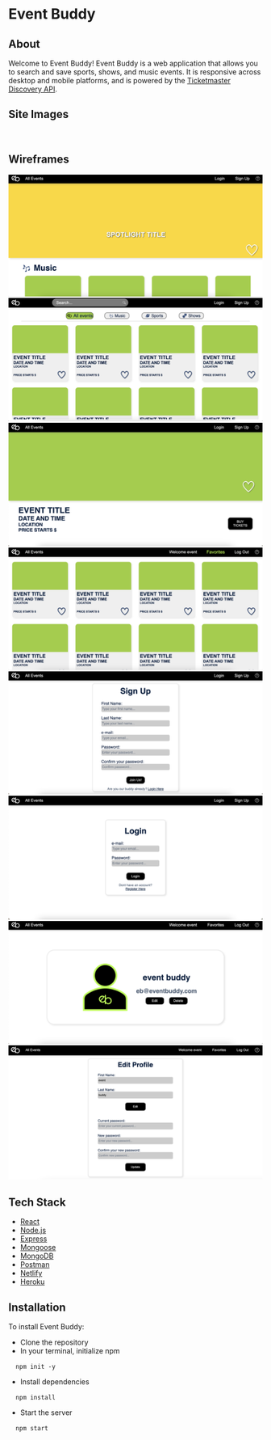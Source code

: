 # Event Buddy

## About
Welcome to Event Buddy! Event Buddy is a web application that allows you to search and save sports, shows, and music events. It is responsive across desktop and mobile platforms, and is powered by the [Ticketmaster Discovery API](https://developer.ticketmaster.com/products-and-docs/apis/discovery-api/v2/).


## Site Images
<img src=''>
<img src=''>
<img src=''>
<img src=''>


## Wireframes
<img src='https://github.com/CIparrea/event_buddy/blob/main/public/wireframes/mainPageWF.png'>

<img src='https://github.com/CIparrea/event_buddy/blob/main/public/wireframes/allEventsPageWF.png'>

<img src='https://github.com/CIparrea/event_buddy/blob/main/public/wireframes/eventPageWF.png'>

<img src='https://github.com/CIparrea/event_buddy/blob/main/public/wireframes/favoritesPageWF.png'>

<img src='https://github.com/CIparrea/event_buddy/blob/main/public/wireframes/signupPageWF.png'>

<img src='https://github.com/CIparrea/event_buddy/blob/main/public/wireframes/loginPageWF.png'>

<img src='https://github.com/CIparrea/event_buddy/blob/main/public/wireframes/profilePageWF.png'>

<img src='https://github.com/CIparrea/event_buddy/blob/main/public/wireframes/efitProfilePageWF.png'>


## Tech Stack
- [React](https://react.dev/)
- [Node.js](https://nodejs.org/en)
- [Express](https://expressjs.com/)
- [Mongoose](https://mongoosejs.com/)
- [MongoDB](https://www.mongodb.com/)
- [Postman](https://www.postman.com/)
- [Netlify](https://app.netlify.com/login)
- [Heroku](https://www.heroku.com/)


## Installation
To install Event Buddy:

- Clone the repository
- In your terminal, initialize npm

```
  npm init -y
```
- Install dependencies

```
  npm install
```

- Start the server

```
  npm start